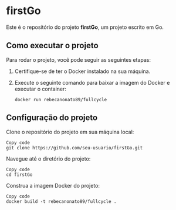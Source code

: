 # firstGo

Este é o repositório do projeto **firstGo**, um projeto escrito em Go.

## Como executar o projeto

Para rodar o projeto, você pode seguir as seguintes etapas:

1. Certifique-se de ter o Docker instalado na sua máquina.
2. Execute o seguinte comando para baixar a imagem do Docker e executar o container:

   ```shell
   docker run rebecanonato89/fullcycle

## Configuração do projeto
Clone o repositório do projeto em sua máquina local:

  ```shell
  Copy code
  git clone https://github.com/seu-usuario/firstGo.git
  ```

Navegue até o diretório do projeto:

  ```shell
  Copy code
  cd firstGo
  ```

Construa a imagem Docker do projeto:

  ```shell
  Copy code
  docker build -t rebecanonato89/fullcycle .
  ```
  
  
